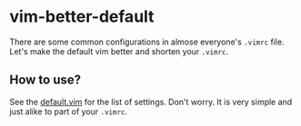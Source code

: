 # vim-better-default

There are some common configurations in almose everyone's `.vimrc` file. Let's make the default vim better and shorten your `.vimrc`.

## How to use?

See the [default.vim](https://github.com/liuchengxu/vim-better-default/blob/master/plugin/default.vim) for the list of settings. 
Don't worry. It is very simple and just alike to part of your `.vimrc`.
